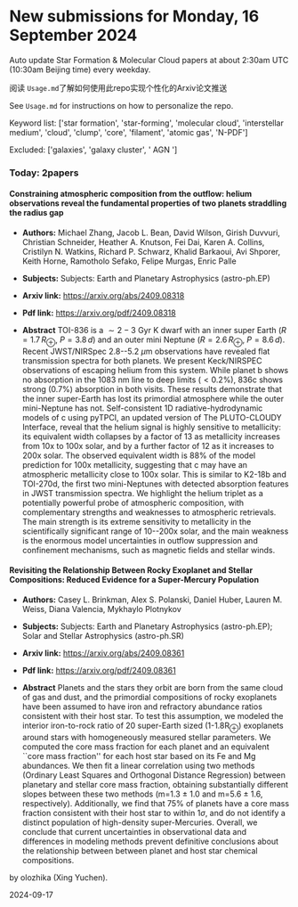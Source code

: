# New submissions for Monday, 16 September 2024
Auto update Star Formation & Molecular Cloud papers at about 2:30am UTC (10:30am Beijing time) every weekday.


阅读 `Usage.md`了解如何使用此repo实现个性化的Arxiv论文推送

See `Usage.md` for instructions on how to personalize the repo. 


Keyword list: ['star formation', 'star-forming', 'molecular cloud', 'interstellar medium', 'cloud', 'clump', 'core', 'filament', 'atomic gas', 'N-PDF']


Excluded: ['galaxies', 'galaxy cluster', ' AGN ']


### Today: 2papers 
#### Constraining atmospheric composition from the outflow: helium observations reveal the fundamental properties of two planets straddling the radius gap
 - **Authors:** Michael Zhang, Jacob L. Bean, David Wilson, Girish Duvvuri, Christian Schneider, Heather A. Knutson, Fei Dai, Karen A. Collins, Cristilyn N. Watkins, Richard P. Schwarz, Khalid Barkaoui, Avi Shporer, Keith Horne, Ramotholo Sefako, Felipe Murgas, Enric Palle
 - **Subjects:** Subjects:
Earth and Planetary Astrophysics (astro-ph.EP)
 - **Arxiv link:** https://arxiv.org/abs/2409.08318

 - **Pdf link:** https://arxiv.org/pdf/2409.08318

 - **Abstract**
 TOI-836 is a $\sim2-3$ Gyr K dwarf with an inner super Earth ($R=1.7\,R_\oplus$, $P=3.8\,d$) and an outer mini Neptune ($R=2.6\,R_\oplus$, $P=8.6\,d$). Recent JWST/NIRSpec 2.8--5.2 $\mu$m observations have revealed flat transmission spectra for both planets. We present Keck/NIRSPEC observations of escaping helium from this system. While planet b shows no absorption in the 1083 nm line to deep limits ($<0.2$\%), 836c shows strong (0.7\%) absorption in both visits. These results demonstrate that the inner super-Earth has lost its primordial atmosphere while the outer mini-Neptune has not. Self-consistent 1D radiative-hydrodynamic models of c using pyTPCI, an updated version of The PLUTO-CLOUDY Interface, reveal that the helium signal is highly sensitive to metallicity: its equivalent width collapses by a factor of 13 as metallicity increases from 10x to 100x solar, and by a further factor of 12 as it increases to 200x solar. The observed equivalent width is 88\% of the model prediction for 100x metallicity, suggesting that c may have an atmospheric metallicity close to 100x solar. This is similar to K2-18b and TOI-270d, the first two mini-Neptunes with detected absorption features in JWST transmission spectra. We highlight the helium triplet as a potentially powerful probe of atmospheric composition, with complementary strengths and weaknesses to atmospheric retrievals. The main strength is its extreme sensitivity to metallicity in the scientifically significant range of 10--200x solar, and the main weakness is the enormous model uncertainties in outflow suppression and confinement mechanisms, such as magnetic fields and stellar winds.
#### Revisiting the Relationship Between Rocky Exoplanet and Stellar Compositions: Reduced Evidence for a Super-Mercury Population
 - **Authors:** Casey L. Brinkman, Alex S. Polanski, Daniel Huber, Lauren M. Weiss, Diana Valencia, Mykhaylo Plotnykov
 - **Subjects:** Subjects:
Earth and Planetary Astrophysics (astro-ph.EP); Solar and Stellar Astrophysics (astro-ph.SR)
 - **Arxiv link:** https://arxiv.org/abs/2409.08361

 - **Pdf link:** https://arxiv.org/pdf/2409.08361

 - **Abstract**
 Planets and the stars they orbit are born from the same cloud of gas and dust, and the primordial compositions of rocky exoplanets have been assumed to have iron and refractory abundance ratios consistent with their host star. To test this assumption, we modeled the interior iron-to-rock ratio of 20 super-Earth sized (1-1.8R$_{\oplus}$) exoplanets around stars with homogeneously measured stellar parameters. We computed the core mass fraction for each planet and an equivalent ``core mass fraction'' for each host star based on its Fe and Mg abundances. We then fit a linear correlation using two methods (Ordinary Least Squares and Orthogonal Distance Regression) between planetary and stellar core mass fraction, obtaining substantially different slopes between these two methods (m=1.3 $\pm$ 1.0 and m=5.6 $\pm$ 1.6, respectively). Additionally, we find that 75$\%$ of planets have a core mass fraction consistent with their host star to within 1$\sigma$, and do not identify a distinct population of high-density super-Mercuries. Overall, we conclude that current uncertainties in observational data and differences in modeling methods prevent definitive conclusions about the relationship between between planet and host star chemical compositions.


by olozhika (Xing Yuchen). 


2024-09-17
